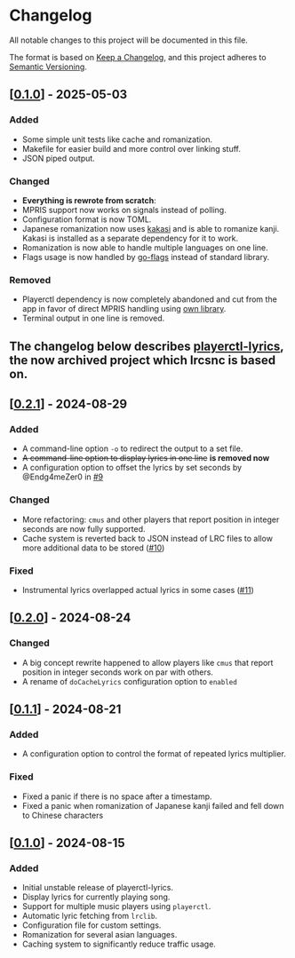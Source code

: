 # Changelog

All notable changes to this project will be documented in this file.

The format is based on [Keep a Changelog](https://keepachangelog.com/en/1.0.0/), and this project adheres to [Semantic Versioning](https://semver.org/spec/v2.0.0.html).

## [[0.1.0](https://github.com/Endg4meZer0/lrcsnc/releases/tag/v0.1.0)] - 2025-05-03
### Added
- Some simple unit tests like cache and romanization.
- Makefile for easier build and more control over linking stuff.
- JSON piped output.
### Changed
- **Everything is rewrote from scratch**:
- MPRIS support now works on signals instead of polling.
- Configuration format is now TOML.
- Japanese romanization now uses [kakasi](https://github.com/loretoparisi/kakasi) and is able to romanize kanji. Kakasi is installed as a separate dependency for it to work.
- Romanization is now able to handle multiple languages on one line.
- Flags usage is now handled by [go-flags](https://github.com/jessevdk/go-flags) instead of standard library.
### Removed
- Playerctl dependency is now completely abandoned and cut from the app in favor of direct MPRIS handling using [own library](https://github.com/Endg4meZer0/go-mpris).
- Terminal output in one line is removed.

## The changelog below describes [playerctl-lyrics](https://github.com/Endg4meZer0/playerctl-lyrics), the now archived project which lrcsnc is based on.

## [[0.2.1](https://github.com/Endg4meZer0/playerctl-lyrics/releases/tag/v0.2.1)] - 2024-08-29
### Added
- A command-line option `-o` to redirect the output to a set file.
- ~~A command-line option to display lyrics in one line~~ **is removed now**
- A configuration option to offset the lyrics by set seconds by @Endg4meZer0 in [#9](https://github.com/Endg4meZer0/playerctl-lyrics/pull/9)
### Changed
- More refactoring: `cmus` and other players that report position in integer seconds are now fully supported.
- Cache system is reverted back to JSON instead of LRC files to allow more additional data to be stored ([#10](https://github.com/Endg4meZer0/playerctl-lyrics/pull/10))
### Fixed
- Instrumental lyrics overlapped actual lyrics in some cases ([#11](https://github.com/Endg4meZer0/playerctl-lyrics/pull/11))

## [[0.2.0](https://github.com/Endg4meZer0/playerctl-lyrics/releases/tag/v0.2.0)] - 2024-08-24
### Changed
- A big concept rewrite happened to allow players like `cmus` that report position in integer seconds work on par with others.
- A rename of `doCacheLyrics` configuration option to `enabled`

## [[0.1.1](https://github.com/Endg4meZer0/playerctl-lyrics/releases/tag/v0.1.1)] - 2024-08-21
### Added
- A configuration option to control the format of repeated lyrics multiplier.
### Fixed
- Fixed a panic if there is no space after a timestamp.
- Fixed a panic when romanization of Japanese kanji failed and fell down to Chinese characters 

## [[0.1.0](https://github.com/Endg4meZer0/playerctl-lyrics/releases/tag/v0.1.0)] - 2024-08-15
### Added
- Initial unstable release of playerctl-lyrics.
- Display lyrics for currently playing song.
- Support for multiple music players using `playerctl`.
- Automatic lyric fetching from `lrclib`.
- Configuration file for custom settings.
- Romanization for several asian languages.
- Caching system to significantly reduce traffic usage.